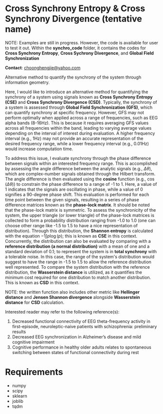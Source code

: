 # Cross Synchrony Entropy & Cross Synchrony Divergence (tentative name)
NOTE: Examples are still in progress. However, the code is available for user to test it out. Within the **synchro_code** folder, it contains the codes for **Cross Synchrony Entropy**, **Cross Sychrony Divergence**, and **Global Field Synchronization**

**Contact**: choonghengjie@yahoo.com

Alternative method to quantify the synchrony of the system through information geometry.

Here, I would like to introduce an alternative method for quantifying the synchrony of a system using signals known as **Cross Synchrony Entropy (CSE)** and **Cross Synchrony Divergence (CSD)**. Typically, the synchrony of a system is assessed through **Global Field Synchronization (GFS)**, which can quantify synchrony at specific frequency. However, GFS may not perform optimally when applied across a range of frequencies, such as EEG alpha bands (8-16Hz). This is because it requires averaging GFS values across all frequencies within the band, leading to varying average values depending on the interval of interest during evaluation. A higher frequency interval (e.g., 1Hz) may not provide an accurate representation of the desired frequency range, while a lower frequency interval (e.g., 0.01Hz) would increase computation time.

To address this issue, I evaluate synchrony through the phase difference between signals within an interested frequency range. This is accomplished by assessing the angle difference between the analytic signals (e.g., $\Delta \theta$), which are complex-number signals obtained through the Hilbert transform. The angle difference is then evaluated using the **cosine** function (e.g., $`\cos(\Delta \theta)`$) to constrain the phase difference to a range of -1 to 1. Here, a value of 1 indicates that the signals are oscillating in phase, while a value of 0 signifies a 90-degree phase shift. This evaluation is performed for each time point between the given signals, resulting in a series of phase difference matrices known as the **phase-lock matrix**. It should be noted that the phase-lock matrix is symmetric. To assess the synchronicity of the system, the upper triangle (or lower triangle) of the phase-lock matrices is collected to form a probability distribution ranging from -1.0 to 1.0 (one can choose other range like -1.5 to 1.5 to have a nice representation of distribution). Through this distribution, the **Shannon entropy** is calculated with the equation $-1\int p \log{(p)}$; this is known as **CSE** in this context. Concurrently, the distribution can also be evaluated by comparing with a **reference distribution (a normal distribution)** with a mean of one and a standard deviation of 0.1; to represent the system is in **total synchrony** with a tolerable noise. In this case, the range of the system's distribution would suggest to have the range in -1.5 to 1.5 to allow the reference distribution well represented. To compare the system distribution with the reference distribution, the **Wasserstein distance** is utilized, as it quantifies the minimum cost required for one distribution to match another distribution. This is known as **CSD** in this context.

NOTE: the written function also includes other metric like **Hellinger distance** and **Jensen Shannon divergence** alongside **Wasserstein distance** for **CSD** calculation.


Interested reader may refer to the following reference(s):
1. Decreased functional connectivity of EEG theta-frequency activity in first-episode, neuroleptic-naive patients with schizophrenia: preliminary results
2. Decreased EEG synchronization in Alzheimer’s disease and mild cognitive impairment
3. Cognitive performance in healthy older adults relates to spontaneous switching between states of functional connectivity during rest

# Requirements
* numpy
* scipy
* sklearn 
* joblib
* tqdm
